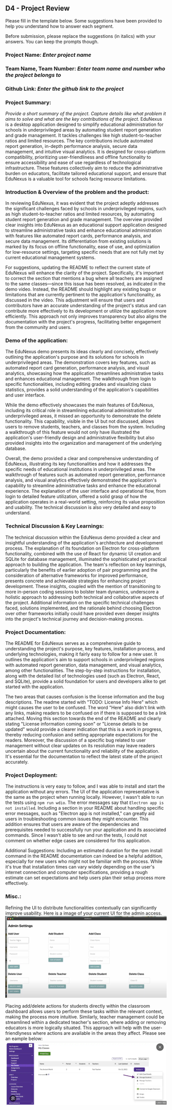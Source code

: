## D4 - Project Review

Please fill in the template below. Some suggestions have been provided to help you understand how to answer each segment.

Before submission, please replace the suggestions (in italics) with your answers. You can keep the prompts though.

### Project Name: _Enter project name_
### Team Name, Team Number: _Enter team name and number who the project belongs to_
### Github Link: _Enter the github link to the project_

### Project Summary:
_Provide a short summary of the project. Capture details like what problem it aims to solve and what are the key contributions of the project._
EduNexus is a desktop application designed to simplify educational administration for schools in underprivileged areas by automating student report generation and grade management. It tackles challenges like high student-to-teacher ratios and limited resources. The key contributions include automated report generation, in-depth performance analysis, secure data management, and intuitive visual analytics. It is designed for cross-platform compatibility, prioritizing user-friendliness and offline functionality to ensure accessibility and ease of use regardless of technological infrastructure. These features collectively aim to reduce the administrative burden on educators, facilitate tailored educational support, and ensure that EduNexus is a valuable tool for schools facing resource limitations.

### Introduction & Overview of the problem and the product:
In reviewing EduNexus, it was evident that the project adeptly addresses the significant challenges faced by schools in underprivileged regions, such as high student-to-teacher ratios and limited resources, by automating student report generation and grade management. The overview provided clear insights into EduNexus as an educational support application designed to streamline administrative tasks and enhance educational administration with features like automated report cards, performance analysis, and secure data management. Its differentiation from existing solutions is marked by its focus on offline functionality, ease of use, and optimization for low-resource settings, targeting specific needs that are not fully met by current educational management systems.

For suggestions, updating the README to reflect the current state of EduNexus will enhance the clarity of the project. Specifically, it's important to correct the section that mentions a bug where all teachers are assigned to the same classes—since this issue has been resolved, as indicated in the demo video. Instead, the README should highlight any existing bugs or limitations that are currently pertinent to the application's functionality, as discussed in the video. This adjustment will ensure that users and contributors have an accurate understanding of the project's status and can contribute more effectively to its development or utilize the application more efficiently. This approach not only improves transparency but also aligns the documentation with the project's progress, facilitating better engagement from the community and users.

### Demo of the application:
The EduNexus demo presents its ideas clearly and concisely, effectively outlining the application's purpose and its solutions for schools in underprivileged areas. The demonstration covers key features, such as automated report card generation, performance analysis, and visual analytics, showcasing how the application streamlines administrative tasks and enhances educational management. The walkthrough from login to specific functionalities, including editing grades and visualizing class statistics, provides a solid understanding of the application's capabilities and user interface.

While the demo effectively showcases the main features of EduNexus, including its critical role in streamlining educational administration for underprivileged areas, it missed an opportunity to demonstrate the delete functionality. This capability, visible in the UI but not discussed, allows users to remove students, teachers, and classes from the system. Including a walkthrough of this feature would not only have illustrated the application's user-friendly design and administrative flexibility but also provided insights into the organization and management of the underlying database.

Overall, the demo provided a clear and comprehensive understanding of EduNexus, illustrating its key functionalities and how it addresses the specific needs of educational institutions in underprivileged areas. The walkthrough of features such as automated report generation, performance analysis, and visual analytics effectively demonstrated the application's capability to streamline administrative tasks and enhance the educational experience. The explanation of the user interface and operational flow, from login to detailed feature utilization, offered a solid grasp of how the application operates in a real-world setting, reinforcing its value proposition and usability. The technical discussion is also very detailed and easy to understand. 

### Technical Discussion & Key Learnings:
The technical discussion within the EduNexus demo provided a clear and insightful understanding of the application's architecture and development process. The explanation of its foundation on Electron for cross-platform functionality, combined with the use of React for dynamic UI creation and SQLite for database management, illuminated the sophisticated yet practical approach to building the application. The team's reflection on key learnings, particularly the benefits of earlier adoption of pair programming and the consideration of alternative frameworks for improved performance, presents concrete and achievable strategies for enhancing project development. These insights, coupled with the mention of transitioning to more in-person coding sessions to bolster team dynamics, underscore a holistic approach to addressing both technical and collaborative aspects of the project. Additional information on the specific technical challenges faced, solutions implemented, and the rationale behind choosing Electron over other frameworks initially could have provided even deeper insights into the project's technical journey and decision-making process.

### Project Documentation:
The README for EduNexus serves as a comprehensive guide to understanding the project's purpose, key features, installation process, and underlying technologies, making it fairly easy to follow for a new user. It outlines the application's aim to support schools in underprivileged regions with automated report generation, data management, and visual analytics, among other functionalities. The step-by-step instructions for installation, along with the detailed list of technologies used (such as Electron, React, and SQLite), provide a solid foundation for users and developers alike to get started with the application. 

The two areas that causes confusion is the license information and the bug descriptions. The readme started with "TODO: License Info Here" which might causes the user to be confused. The word "Here" also didn't link with any links, making readers to be confused on if there is supposed to be a link attached. Moving this section towards the end of the README and clearly stating "License information coming soon" or "License details to be updated" would provide a clearer indication that this is a work in progress, thereby reducing confusion and setting appropriate expectations for the readers. Moreover, the discussion of a specific bug related to user management without clear updates on its resolution may leave readers uncertain about the current functionality and reliability of the application. It's essential for the documentation to reflect the latest state of the project accurately. 

### Project Deployment:
The instructions is very easy to follow, and I was able to install and start the application without any errors. The UI of the application representative is the same as the project when running locally. However, I wasn't able to run the tests using ``npm run wdio``. The error messages say that ``Electron app is not installed``. Including a section in your README about handling specific error messages, such as "Electron app is not installed," can greatly aid users in troubleshooting common issues they might encounter. This addition ensures that users are aware of the dependencies and prerequisites needed to successfully run your application and its associated commands. Since I wasn't able to see and run the tests, I could not comment on whether edge cases are considered for this application. 

Additional Suggestions: Including an estimated duration for the npm install command in the README documentation can indeed be a helpful addition, especially for new users who might not be familiar with the process. While it's true that installation times can vary widely depending on the user's internet connection and computer specifications, providing a rough estimate can set expectations and help users plan their setup process more effectively.
### Misc.:

Refining the UI to distribute functionalities contextually can significantly improve usability. Here is a image of your current UI for the admin access.
![Alt text](./current.png)

Placing add/delete actions for students directly within the classroom dashboard allows users to perform these tasks within the relevant context, making the process more intuitive. Similarly, teacher management could be streamlined within a dedicated teacher's section, where adding or removing educators is more logically situated. This approach will help with the user-friendlyness where actions are available in the areas they affect. Please see an eample below: 
![Alt text](./example.png)
